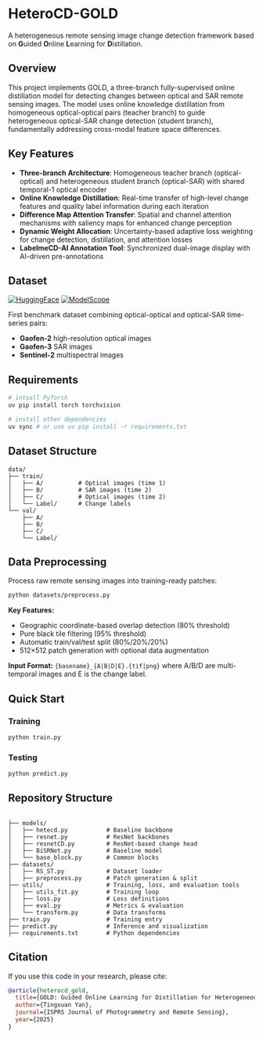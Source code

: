 # HeteroCD-GOLD

A heterogeneous remote sensing image change detection framework based on **G**uided **O**nline **L**earning for **D**istillation.

## Overview

This project implements GOLD, a three-branch fully-supervised online distillation model for detecting changes between optical and SAR remote sensing images. The model uses online knowledge distillation from homogeneous optical-optical pairs (teacher branch) to guide heterogeneous optical-SAR change detection (student branch), fundamentally addressing cross-modal feature space differences.

## Key Features

- **Three-branch Architecture**: Homogeneous teacher branch (optical-optical) and heterogeneous student branch (optical-SAR) with shared temporal-1 optical encoder
- **Online Knowledge Distillation**: Real-time transfer of high-level change features and quality label information during each iteration
- **Difference Map Attention Transfer**: Spatial and channel attention mechanisms with saliency maps for enhanced change perception
- **Dynamic Weight Allocation**: Uncertainty-based adaptive loss weighting for change detection, distillation, and attention losses
- **LabelmeCD-AI Annotation Tool**: Synchronized dual-image display with AI-driven pre-annotations

## Dataset
[![HuggingFace](https://img.shields.io/badge/🤗%20Hugging%20Face-Dataset-yellow)](https://huggingface.co/datasets/Mercyiris/remote-sensing-change-detection)
[![ModelScope](https://img.shields.io/badge/ModelScope-Dataset-blue)](https://modelscope.cn/datasets/Mriris/remote-sensing-change-detection)

First benchmark dataset combining optical-optical and optical-SAR time-series pairs:
- **Gaofen-2** high-resolution optical images
- **Gaofen-3** SAR images  
- **Sentinel-2** multispectral images

## Requirements

```bash
# intsall PyTorch
uv pip install torch torchvision

# install other dependencies
uv sync # or use uv pip install -r requirements.txt
```

## Dataset Structure

```
data/
├── train/
│   ├── A/          # Optical images (time 1)
│   ├── B/          # SAR images (time 2)
│   ├── C/          # Optical images (time 2)
│   └── Label/      # Change labels
└── val/
    ├── A/
    ├── B/
    ├── C/
    └── Label/
```

## Data Preprocessing

Process raw remote sensing images into training-ready patches:

```bash
python datasets/preprocess.py
```

**Key Features:**
- Geographic coordinate-based overlap detection (80% threshold)
- Pure black tile filtering (95% threshold)
- Automatic train/val/test split (80%/20%/20%)
- 512×512 patch generation with optional data augmentation

**Input Format:** `{basename}_{A|B|D|E}.{tif|png}` where A/B/D are multi-temporal images and E is the change label.

## Quick Start

### Training

```bash
python train.py
```

### Testing

```bash
python predict.py
```

## Repository Structure
```

├── models/                 
│   ├── hetecd.py           # Baseline backbone
│   ├── resnet.py           # ResNet backbones
│   ├── resnetCD.py         # ResNet-based change head
│   ├── BiSRNet.py          # Baseline model
│   └── base_block.py       # Common blocks
├── datasets/               
│   ├── RS_ST.py            # Dataset loader
│   ├── preprocess.py       # Patch generation & split
├── utils/                  # Training, loss, and evaluation tools
│   ├── utils_fit.py        # Training loop
│   ├── loss.py             # Loss definitions
│   ├── eval.py             # Metrics & evaluation
│   └── transform.py        # Data transforms
├── train.py                # Training entry
├── predict.py              # Inference and visualization
├── requirements.txt        # Python dependencies
```

## Citation

If you use this code in your research, please cite:

```bibtex
@article{heterocd_gold,
  title={GOLD: Guided Online Learning for Distillation for Heterogeneous Remote Sensing Image Change Detection},
  author={Tingxuan Yan},
  journal={ISPRS Journal of Photogrammetry and Remote Sensing},
  year={2025}
}
```